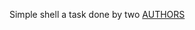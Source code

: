 Simple shell a task done by two
[AUTHORS](https://github.com/ishimwe-chriss/simple_shell/blob/master/AUTHORS.md)
